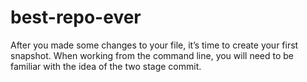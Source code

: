 # best-repo-ever
After you made some changes to your file, it’s time to create your first snapshot. When working from the command line, you will need to be familiar with the idea of the two stage commit.

